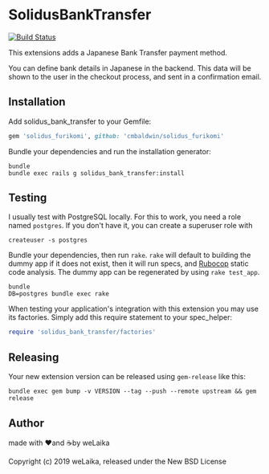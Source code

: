 SolidusBankTransfer
===================

[![Build Status](https://travis-ci.org/welaika/solidus_bank_transfer.svg?branch=master)](https://travis-ci.org/welaika/solidus_bank_transfer)

This extensions adds a Japanese Bank Transfer payment method.

You can define bank details in Japanese in the backend. This data will be shown to the user in the checkout process, and sent in a confirmation email.

Installation
------------

Add solidus_bank_transfer to your Gemfile:

```ruby
gem 'solidus_furikomi', github: 'cmbaldwin/solidus_furikomi'
```

Bundle your dependencies and run the installation generator:

```shell
bundle
bundle exec rails g solidus_bank_transfer:install
```

Testing
-------

I usually test with PostgreSQL locally. For this to work, you need a role named `postgres`. If you don't have it, you can create a superuser role with

```shell
createuser -s postgres
```

Bundle your dependencies, then run `rake`. `rake` will default to building the dummy app if it does not exist, then it will run specs, and [Rubocop](https://github.com/bbatsov/rubocop) static code analysis. The dummy app can be regenerated by using `rake test_app`.

```shell
bundle
DB=postgres bundle exec rake
```

When testing your application's integration with this extension you may use its factories.
Simply add this require statement to your spec_helper:

```ruby
require 'solidus_bank_transfer/factories'
```

Releasing
---------

Your new extension version can be released using `gem-release` like this:

```shell
bundle exec gem bump -v VERSION --tag --push --remote upstream && gem release
```

Author
------

made with ❤️and ☕️by weLaika

Copyright (c) 2019 weLaika, released under the New BSD License
